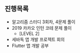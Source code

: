## 진행목록

- 알고리즘 스터디 3회차, 4문제 풀이
- 2019 카카오 인턴 코테 문제 풀이
  - [LEVEL 2]  
- 세바독 앱 개발 프로젝트 회의
- Flutter 앱 개발 공부
